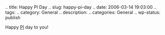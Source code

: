 .. title: Happy PI Day
.. slug: happy-pi-day
.. date: 2006-03-14 19:03:00
.. tags: 
.. category: General
.. description: 
.. categories: General
.. wp-status: publish

<html><body><p>Happy <a href="http://en.wikipedia.org/wiki/Pi_Day">PI</a> day to you!</p></body></html>